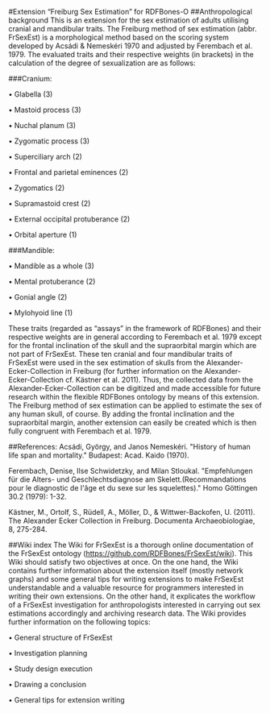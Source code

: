 #Extension “Freiburg Sex Estimation” for RDFBones-O
##Anthropological background
This is an extension for the sex estimation of adults utilising cranial and mandibular traits. The Freiburg method of sex estimation (abbr. FrSexEst) is a morphological method based on the scoring system developed by Acsádi & Nemeskéri 1970 and adjusted by Ferembach et al. 1979. The evaluated traits and their respective weights (in brackets) in the calculation of the degree of sexualization are as follows:


###Cranium:

•	Glabella (3)

•	Mastoid process (3)

•	Nuchal planum (3)

•	Zygomatic process (3)

•	Superciliary arch (2)

•	Frontal and parietal eminences (2)

•	Zygomatics (2)

•	Supramastoid crest (2)

•	External occipital protuberance (2)

•	Orbital aperture (1)


###Mandible:

•	Mandible as a whole (3)

•	Mental protuberance (2)

•	Gonial angle (2)

•	Mylohyoid line (1)


These traits (regarded as “assays” in the framework of RDFBones) and their respective weights are in general according to Ferembach et al. 1979 except for the frontal inclination of the skull and the supraorbital margin which are not part of FrSexEst.
These ten cranial and four mandibular traits of FrSexEst were used in the sex estimation of skulls from the Alexander-Ecker-Collection in Freiburg (for further information on the Alexander-Ecker-Collection cf. Kästner et al. 2011). Thus, the collected data from the Alexander-Ecker-Collection can be digitized and made accessible for future research within the flexible RDFBones ontology by means of this extension. 
The Freiburg method of sex estimation can be applied to estimate the sex of any human skull, of course. By adding the frontal inclination and the supraorbital margin, another extension can easily be created which is then fully congruent with Ferembach et al. 1979.


##References:
Acsádi, György, and Janos Nemeskéri. "History of human life span and mortality." Budapest: Acad. Kaido (1970).

Ferembach, Denise, Ilse Schwidetzky, and Milan Stloukal. "Empfehlungen für die Alters- und Geschlechtsdiagnose am Skelett.(Recommandations pour le diagnostic de l'âge et du sexe sur les squelettes)." Homo Göttingen 30.2 (1979): 1-32.

Kästner, M., Ortolf, S., Rüdell, A., Möller, D., & Wittwer-Backofen, U. (2011). The Alexander Ecker Collection in Freiburg. Documenta Archaeobiologiae, 8, 275-284.


##Wiki index
The Wiki for FrSexEst is a thorough online documentation of the FrSexEst ontology (https://github.com/RDFBones/FrSexEst/wiki). This Wiki should satisfy two objectives at once. On the one hand, the Wiki contains further information about the extension itself (mostly network graphs) and some general tips for writing extensions to make FrSexEst understandable and a valuable resource for programmers interested in writing their own extensions.  On the other hand, it explicates the workflow of a FrSexEst investigation for anthropologists interested in carrying out sex estimations accordingly and archiving research data. The Wiki provides further information on the following topics:


•	General structure of FrSexEst

•	Investigation planning

•	Study design execution

•	Drawing a conclusion

•	General tips for extension writing
